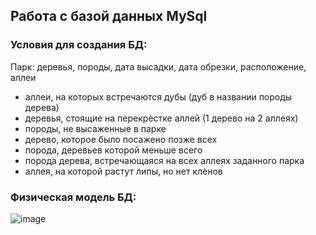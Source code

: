## Работа с базой данных MySql
### Условия для создания БД:
Парк: деревья, породы, дата высадки, дата обрезки, расположение, аллеи
* аллеи, на которых встречаются дубы (дуб в названии породы дерева) 
* деревья, стоящие на перекрѐстке аллей (1 дерево на 2 аллеях) 
* породы, не высаженные в парке 
* дерево, которое было посажено позже всех 
* порода, деревьев которой меньше всего 
* порода дерева, встречающаяся на всех аллеях заданного парка 
* аллея, на которой растут липы, но нет клѐнов
### Физическая модель БД:
![image](https://github.com/ArtemVerzun/SAOD/assets/143192676/03f9b879-f3b4-402b-b226-d48defbac7bb)
